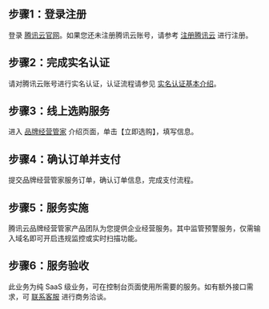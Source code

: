 ## 步骤1：登录注册

登录 [腾讯云官网](https://cloud.tencent.com/login?s_url=https%3A%2F%2Fcloud.tencent.com%2F)。如果您还未注册腾讯云账号，请参考 [注册腾讯云](https://cloud.tencent.com/document/product/378/17985) 进行注册。

## 步骤2：完成实名认证

请对腾讯云账号进行实名认证，认证流程请参见 [实名认证基本介绍](https://cloud.tencent.com/document/product/378/3629)。

## 步骤3：线上选购服务

进入 [品牌经营管家]() 介绍页面，单击【立即选购】，填写信息。

## 步骤4：确认订单并支付
提交品牌经营管家服务订单，确认订单信息，完成支付流程。

## 步骤5：服务实施

腾讯云品牌经营管家产品团队为您提供企业经营服务。其中监管预警服务，仅需输入域名即可开启违规监控或实时扫描功能。

## 步骤6：服务验收

此业务为纯 SaaS 级业务，可在控制台页面使用所需要的服务。如有额外接口需求，可 [联系客服](https://cloud.tencent.com/act/event/connect-service) 进行商务洽谈。
